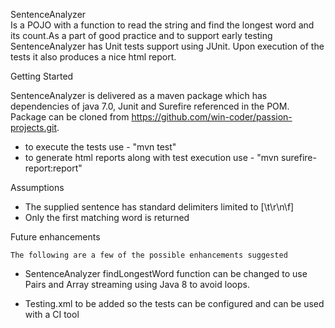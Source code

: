 
SentenceAnalyzer 	
 Is a POJO with a function to read the string and find the longest word and its count.As a part of good practice and to support early testing SentenceAnalyzer has Unit tests support using JUnit. Upon execution of the tests it also produces a nice html report.
 
 
Getting Started 
 
 SentenceAnalyzer is delivered as a maven package which has dependencies of  java 7.0, Junit and Surefire referenced in the POM. Package can be cloned from https://github.com/win-coder/passion-projects.git. 

-	to execute the tests use - "mvn test" 
-	to generate html reports along with test execution use - "mvn surefire-report:report" 

  Assumptions 

-	The supplied sentence has standard delimiters limited to [\\t\\r\\n\\f]
-	Only the first matching word is returned

Future enhancements 

	The following are a few of the possible enhancements suggested 

-	SentenceAnalyzer findLongestWord function can be changed to use Pairs and Array streaming using Java 8 to avoid loops.

-	Testing.xml to be added so the tests can be configured and can be used with a CI tool
